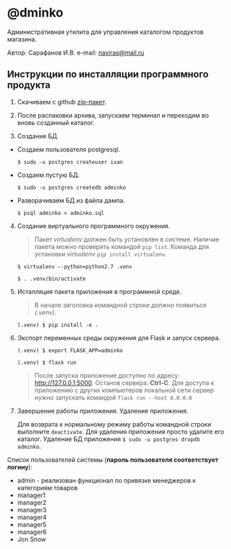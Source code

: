 # @dminko #

Административная утилита для управления каталогом продуктов магазина.

Автор: Сарафанов И.В. e-mail: naviras@mail.ru


## Инструкции по инсталляции программного продукта ##

1. Скачиваем с github [zip-пакет](https://github.com/Sarafanov/adminko/archive/master.zip).

2. После распаковки архива, запускаем терминал и переходим во вновь созданный каталог.

3. Создание БД.
  * Создаем пользователя postgresql.
  
  	`$ sudo -u postgres createuser ivan`
	
  * Создаем пустую БД.
  
	`$ sudo -u postgres createdb adminko`
	
  * Разворачиваем БД из файла дампа.
  
	`$ psql adminko < adminko.sql`

4. Создание виртуального программного окружения.

	> Пакет *virtualenv* должен быть установлен в системе.
	> Наличие пакета можно проверить командой `pip list`.
	> Команда для установки *virtualenv* `pip install virtualenv`.

	`$ virtualenv --python=python2.7 .venv`
	
	`$ . .venv/bin/activate`
	
5. Исталляция пакета приложения в программной среде.

  	> В начале заголовка командной строки должно появиться *(.venv)*.	

	`(.venv) $ pip install -e .`	
	
6. Экспорт переменных среды окружения для Flask и запуск сервера.

	`(.venv) $ export FLASK_APP=adminko`

	`(.venv) $ flask run`
	
	> После запуска приложение доступно по адресу: http://127.0.0.1:5000.
	> Останов сервера: **Ctrl-C**.
	> Для доступа к приложению с других компьютеров локальной сети
	> сервер нужно запускать командой `flask run --host 0.0.0.0`

7. Завершение работы приложения. Удаление приложения.
	
	Для возврата к нормальному режиму работы командной строки выполните `deactivate`.
	Для удаления приложения просто удалите его каталог.
	Удаление БД приложения `$ sudo -u postgres dropdb adminko`.

Список пользователей системы (**пароль пользователя соответствует логину**):
* admin	- реализован функционал по привязке менеджеров к категориям товаров
* manager1
* manager2
* manager3
* manager4
* manager5
* manager6
* Jon Snow




